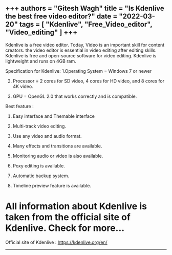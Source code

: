 +++
authors = "Gitesh Wagh"
title = "Is Kdenlive the best free video editor?"
date = "2022-03-20"
tags =  [
  "Kdenlive",
  "Free_Video_editor",
  "Video_editing"
]
+++
----------------
Kdenlive is a free video editor. Today, Video is an important skill for content creators. the video editor is essential in video editing after editing skills. Kdenlive is free and open-source software for video editing. Kdenlive is lightweight and runs on 4GB ram.

Specification for Kdenlive:
1.Operating System = Windows 7 or newer

2. Processor = 2 cores for SD video, 4 cores for HD video, and 8 cores for 4K video.

3. GPU = OpenGL 2.0 that works correctly and is compatible.

Best feature :
1. Easy interface and Themable interface

2. Multi-track video editing.

3. Use any video and audio format.

4. Many effects and transitions are available.

5. Monitoring audio or video is also available.

6. Poxy editing is available.

7. Automatic backup system.

8. Timeline preview feature is available.
# All information about Kdenlive is taken from the official site of Kdenlive. Check for more... #

Official site of Kdenlive : https://kdenlive.org/en/
**********
